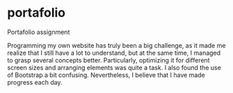 # portafolio
Portafolio assignment


Programming my own website has truly been a big challenge, as it made me realize that I still have a lot to understand, but at the same time, I managed to grasp several concepts better. Particularly, optimizing it for different screen sizes and arranging elements was quite a task. I also found the use of Bootstrap a bit confusing. Nevertheless, I believe that I have made progress each day.
